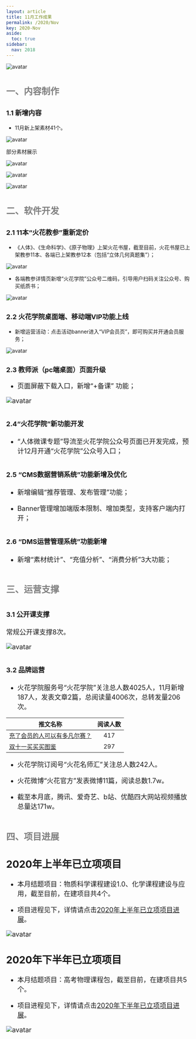 ```yaml
---
layout: article
title: 11月工作成果
permalink: /2020/Nov
key: 2020-Nov
aside:
  toc: true
sidebar:
  nav: 2018
---
```



<bro/><bro/>

![avatar](images/20201100.png)

# <font size="5" color="gray">一、内容制作</font>

## <font size="4" >1.1 新增内容</font>

- 11月新上架素材41个。

![avatar](images/20201102.png)

部分素材展示

![avatar](images/20201103.png)

![avatar](images/20201104.png)

![avatar](images/20201105.png)

# <font size="5" color="gray">二、软件开发</font>

## <font size="4" >2.1 11本“火花教参”重新定价</font>

- 《人体》、《生命科学》、《原子物理》上架火花书屋，截至目前，火花书屋已上架教参11本、各端已上架教参12本（包括“立体几何真题集”）；

![avatar](images/20201110.png)

- 各端教参详情页新增“火花学院”公众号二维码，引导用户扫码关注公众号、购买纸质书；

![avatar](images/20201106.png)

## <font size="4" >2.2 火花学院桌面端、移动端VIP功能上线</font>

- 新增运营活动：点击活动banner进入“VIP会员页”，即可购买并开通会员服务；

![avatar](images/20201107.png)

## <font size="4" >2.3 教师派（pc端桌面）页面升级
  
- 页面屏蔽下载入口，新增“+备课” 功能；

![avatar](images/20201108.png)

## <font size="4" >2.4“火花学院”新功能开发</font>
  
- “人体微课专题”导流至火花学院公众号页面已开发完成，预计12月开通“火花学院”公众号入口；

## <font size="4" >2.5 “CMS数据营销系统”功能新增及优化</font>

- 新增编辑“推荐管理、发布管理”功能；

- Banner管理增加端版本限制、增加类型，支持客户端内打开；

## <font size="4" >2.6 “DMS运营管理系统”功能新增</font>

- 新增“素材统计”、“充值分析”、“消费分析”3大功能；

# <font size="5" color="gray">三、运营支撑</font>

## <font size="4" >3.1 公开课支撑</font>

常规公开课支撑8次。

![avatar](images/20201118.png)

## <font size="4" >3.2 品牌运营</font>

- 火花学院服务号“火花学院”关注总人数4025人，11月新增187人，发表文章2篇，总阅读量4006次，总转发量206次。

| 推文名称 |  阅读人数  | 
|-------------|:------:|
[充了会员的人可以有多凡尔赛？](https://mp.weixin.qq.com/s/BRLbmWkFekDwl6mnYe5dHw)|	417|
[双十一买买买图鉴](https://mp.weixin.qq.com/s/IxpUz3iSpMU2V1t2bAL_uA)|	297|

- 火花学院订阅号“火花名师汇”关注总人数242人。

- 火花微博“火花官方”发表微博11篇，阅读总数1.7w。

- 截至本月底，腾讯、爱奇艺、b站、优酷四大网站视频播放总量达171w。

# <font size="5" color="gray">四、项目进展</font>

## 2020年上半年已立项项目

- 本月结题项目：物质科学课程建设1.0、化学课程建设与应用，截至目前，在建项目共4个。

- 项目进程见下，详情请点击[2020年上半年已立项项目进展](https://github.com/Xiyue-team/doc_monthlyreport/blob/master/project/2020/Nov.md)。
 
![avatar](images/2020111190.png)

## 2020年下半年已立项项目

- 本月结题项目：高考物理课程包，截至目前，在建项目共5个。

- 项目进程见下，详情请点击[2020年下半年已立项项目进展](https://github.com/Xiyue-team/doc_monthlyreport/blob/master/project/2020/Nov.md)。
 
![avatar](images/202011200.png)


